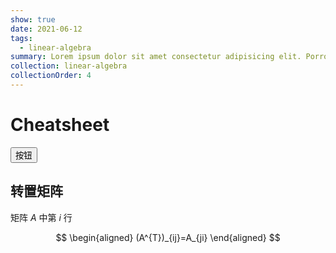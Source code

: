 ```yaml
---
show: true
date: 2021-06-12
tags:
  - linear-algebra
summary: Lorem ipsum dolor sit amet consectetur adipisicing elit. Porro laboriosam quasi perspiciatis labore assumenda adipisci ipsam, voluptas unde vero minus modi illum praesentium quaerat.
collection: linear-algebra
collectionOrder: 4
---
```


# Cheatsheet

<button class="p-1 rounded text-white font-bold bg-blue-500">按钮</button>

## 转置矩阵
矩阵 $A$ 中第 $i$ 行

<!-- #region-->
$$
\begin{aligned}
(A^{T})_{ij}=A_{ji}
\end{aligned}
$$
<!-- #endregion -->